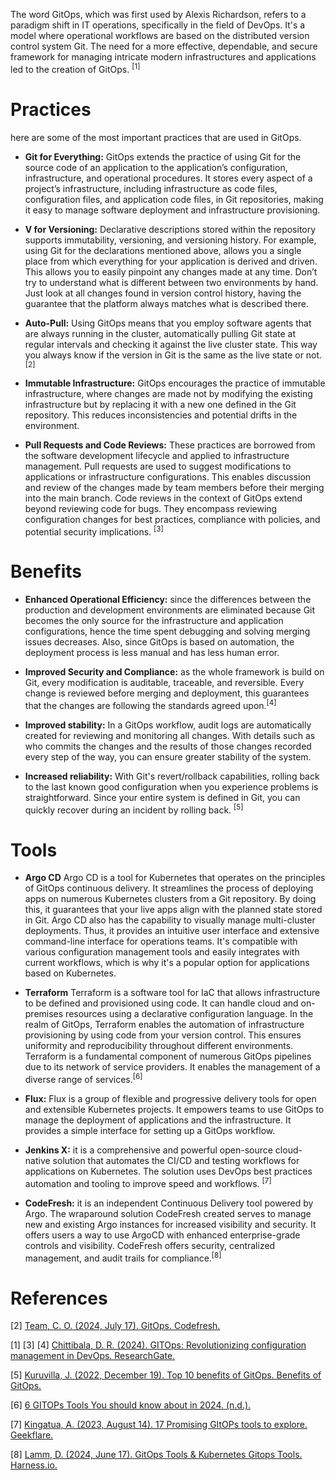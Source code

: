 The  word  GitOps,  which  was  first  used  by  Alexis Richardson, refers  to a paradigm shift  in IT operations, specifically  in  the  field  of  DevOps.  It's  a  model  where operational  workflows  are  based  on  the  distributed version  control  system  Git.  The  need  for  a  more effective,  dependable,  and  secure  framework  for managing  intricate  modern  infrastructures  and applications led to the creation of GitOps. <sup>[1]</sup>

# Practices

here are some of the most important practices that are used in GitOps.

- **Git for Everything:**
GitOps extends the practice of using Git for the source code of an application to the application’s configuration, infrastructure, and operational procedures. It stores every aspect of a project’s infrastructure, including infrastructure as code files, configuration files, and application code files, in Git repositories, making it easy to manage software deployment and infrastructure provisioning. 

- **V for Versioning:**
Declarative descriptions stored within the repository supports immutability, versioning, and versioning history. For example, using Git for the declarations mentioned above, allows you a single place from which everything for your application is derived and driven. This allows you to easily pinpoint any changes made at any time. Don’t try to understand what is different between two environments by hand. Just look at all changes found in version control history, having the guarantee that the platform always matches what is described there.

- **Auto-Pull:**
Using GitOps means that you employ software agents that are always running in the cluster, automatically pulling Git state at regular intervals and checking it against the live cluster state. This way you always know if the version in Git is the same as the live state or not. <sup>[2]</sup>

- **Immutable Infrastructure:** GitOps encourages the practice of immutable infrastructure, where changes are made not by modifying the existing infrastructure but by replacing it  with  a  new  one  defined  in  the  Git  repository.  This reduces  inconsistencies  and  potential  drifts  in  the environment.

- **Pull Requests and Code Reviews:** These  practices  are  borrowed from  the  software  development  lifecycle  and  applied  to infrastructure management. Pull requests are used to suggest modifications  to  applications  or  infrastructure configurations.  This  enables  discussion and  review  of  the changes made by  team members  before their merging into the  main  branch.  Code  reviews  in  the context of GitOps extend beyond reviewing  code for bugs. They  encompass reviewing  configuration  changes for  best practices,  compliance  with  policies,  and  potential  security implications. <sup>[3]</sup>





# Benefits
- **Enhanced  Operational  Efficiency:** since the differences between the production and development environments are eliminated because Git becomes the only source for the infrastructure and application configurations, hence the time spent debugging and solving merging issues decreases. Also, since GitOps is based on automation, the deployment process is less manual and has less human error.

- **Improved  Security and  Compliance:** as the whole framework is build on Git, every modification is auditable,  traceable, and reversible. Every change is reviewed before merging and deployment, this guarantees that the changes are following the standards agreed upon.<sup>[4]</sup>

- **Improved stability:**
In a GitOps workflow, audit logs are automatically created for reviewing and monitoring all changes. With details such as who commits the changes and the results of those changes recorded every step of the way, you can ensure greater stability of the system.

- **Increased reliability:**
With Git's revert/rollback capabilities, rolling back to the last known good configuration when you experience problems is straightforward. Since your entire system is defined in Git, you can quickly recover during an incident by rolling back. <sup>[5]</sup> 

# Tools

- **Argo CD**
Argo CD is a tool for Kubernetes that operates on the principles of GitOps continuous delivery. It streamlines the process of deploying apps on numerous Kubernetes clusters from a Git repository. By doing this, it guarantees that your live apps align with the planned state stored in Git.
Argo CD also has the capability to visually manage multi-cluster deployments. Thus, it provides an intuitive user interface and extensive command-line interface for operations teams. It's compatible with various configuration management tools and easily integrates with current workflows, which is why it's a popular option for applications based on Kubernetes.

- **Terraform**
Terraform is a software tool for IaC that allows infrastructure to be defined and provisioned using code. It can handle cloud and on-premises resources using a declarative configuration language. In the realm of GitOps, Terraform enables the automation of infrastructure provisioning by using code from your version control. This ensures uniformity and reproducibility throughout different environments. Terraform is a fundamental component of numerous GitOps pipelines due to its network of service providers. It enables the management of a diverse range of services.<sup>[6]</sup>

- **Flux:** Flux is a group of flexible and progressive delivery tools for open and extensible Kubernetes projects. It empowers teams to use GitOps to manage the deployment of applications and the infrastructure. It provides a simple interface for setting up a GitOps workflow.

- **Jenkins X:** it is a comprehensive and powerful open-source cloud-native solution that automates the CI/CD and testing workflows for applications on Kubernetes. The solution uses DevOps best practices automation and tooling to improve speed and workflows. <sup>[7]</sup>

- **CodeFresh:** it is an independent Continuous Delivery tool powered by Argo. The wraparound solution CodeFresh created serves to manage new and existing Argo instances for increased visibility and security. It offers users a way to use ArgoCD with enhanced enterprise-grade controls and visibility. CodeFresh offers security, centralized management, and audit trails for compliance.<sup>[8]</sup> 


# References
[2] [Team, C. O. (2024, July 17). GitOps. Codefresh.]( https://codefresh.io/learn/gitops/)

[1] [3] [4] [Chittibala, D. R. (2024). GITOps: Revolutionizing configuration management in DevOps. ResearchGate.](https://doi.org/10.21275/SR24203190625)

[5] [Kuruvilla, J. (2022, December 19). Top 10 benefits of GitOps. Benefits of GitOps.](https://www.adaptavist.com/blog/top-10-benefits-of-gitops)

[6] [6 GITOPs Tools You should know about in 2024. (n.d.).](https://www.devzero.io/blog/gitops-tools)

[7] [Kingatua, A. (2023, August 14). 17 Promising GItOPs tools to explore. Geekflare. ](https://geekflare.com/gitops-tools/)

[8] [Lamm, D. (2024, June 17). GitOps Tools & Kubernetes Gitops Tools. Harness.io.](https://www.harness.io/blog/gitops-tools)
